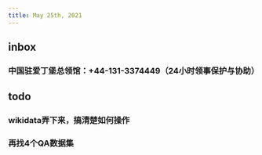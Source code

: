 ```yaml
---
title: May 25th, 2021
---
```


## inbox
### 中国驻爱丁堡总领馆：+44-131-3374449（24小时领事保护与协助）
## todo
### wikidata弄下来，搞清楚如何操作
### 再找4个QA数据集
